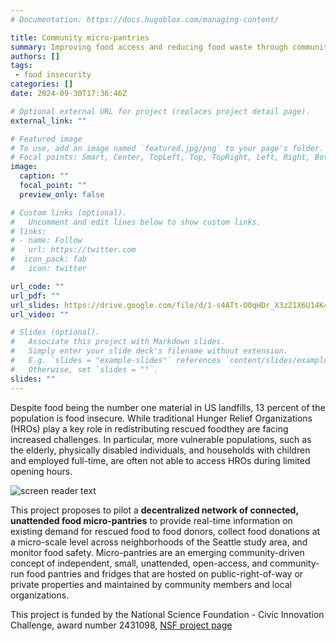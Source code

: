 ```yaml
---
# Documentation: https://docs.hugoblox.com/managing-content/

title: Community micro-pantries
summary: Improving food access and reducing food waste through community micro-pantries
authors: []
tags:
 - food insecurity
categories: []
date: 2024-09-30T17:36:46Z

# Optional external URL for project (replaces project detail page).
external_link: ""

# Featured image
# To use, add an image named `featured.jpg/png` to your page's folder.
# Focal points: Smart, Center, TopLeft, Top, TopRight, Left, Right, BottomLeft, Bottom, BottomRight.
image:
  caption: ""
  focal_point: ""
  preview_only: false

# Custom links (optional).
#   Uncomment and edit lines below to show custom links.
# links:
# - name: Follow
#   url: https://twitter.com
#  icon_pack: fab
#   icon: twitter

url_code: ""
url_pdf: ""
url_slides: https://drive.google.com/file/d/1-s4ATt-O0qHDr_X3z21X6U14K4idgtOK/view?usp=sharing
url_video: ""

# Slides (optional).
#   Associate this project with Markdown slides.
#   Simply enter your slide deck's filename without extension.
#   E.g. `slides = "example-slides"` references `content/slides/example-slides.md`.
#   Otherwise, set `slides = ""`.
slides: ""
---
```


Despite food being the number one material in US landfills, 13 percent of the population is food insecure. While traditional Hunger Relief Organizations (HROs) play a key role in redistributing rescued foodthey are facing increased challenges. In particular, more vulnerable populations, such as the elderly, physically disabled individuals, and households with children and employed full-time, are often not able to access HROs during limited opening hours.

![screen reader text](micropantries.jpg "caption")

This project proposes to pilot a **decentralized network of connected, unattended food micro-pantries** to provide real-time information on existing demand for rescued food to food donors, collect food donations at a micro-scale level across neighborhoods of the Seattle study area, and monitor food safety. Micro-pantries are an emerging community-driven concept of independent, small, unattended, open-access, and community-run food pantries and fridges that are hosted on public-right-of-way or private properties and maintained by community members and local organizations. 

This project is funded by the National Science Foundation - Civic Innovation Challenge, award number 2431098, [NSF project page](https://www.nsf.gov/awardsearch/showAward?AWD_ID=2431098&HistoricalAwards=false)

